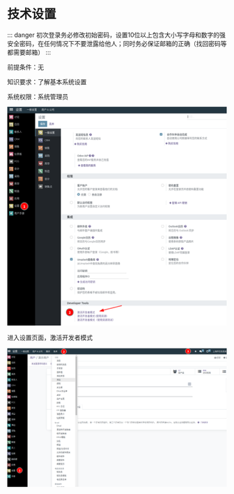 # 技术设置

::: danger
初次登录务必修改初始密码，设置10位以上包含大小写字母和数字的强安全密码，在任何情况下不要泄露给他人；同时务必保证邮箱的正确（找回密码等都需要邮箱）
:::

前提条件：无

知识要求：了解基本系统设置

系统权限：系统管理员

![technical_setting_1.png](static/src/img/technical_setting_1.png)

进入设置页面，激活开发者模式

![technical_setting_2.png](static/src/img/technical_setting_2.png)
